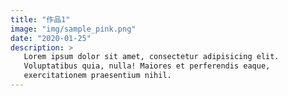 ```yaml
---
title: "作品1"
image: "img/sample_pink.png"
date: "2020-01-25"
description: >
   Lorem ipsum dolor sit amet, consectetur adipisicing elit.
   Voluptatibus quia, nulla! Maiores et perferendis eaque,
   exercitationem praesentium nihil.
---
```


